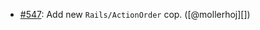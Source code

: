 * [#547](https://github.com/rubocop/rubocop-rails/pull/547): Add new `Rails/ActionOrder` cop. ([@mollerhoj][])

